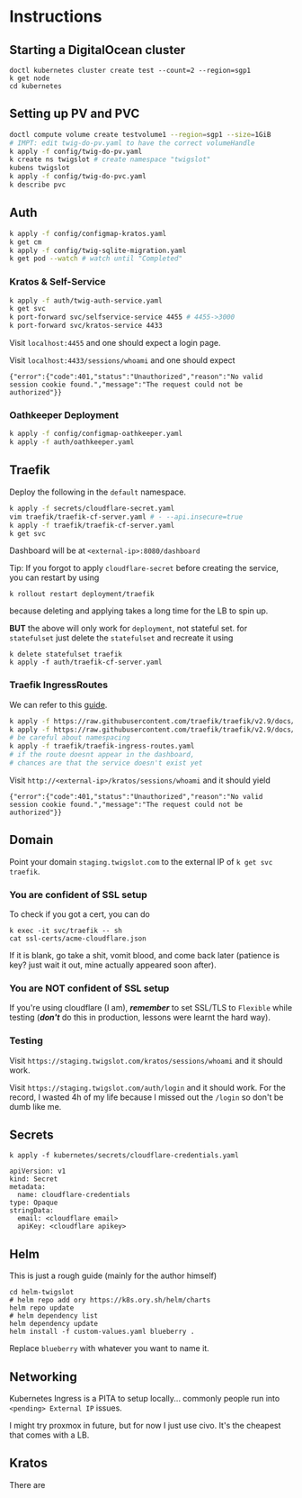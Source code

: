 # Instructions

## Starting a DigitalOcean cluster
```
doctl kubernetes cluster create test --count=2 --region=sgp1
k get node
cd kubernetes
```
## Setting up PV and PVC
```bash
doctl compute volume create testvolume1 --region=sgp1 --size=1GiB
# IMPT: edit twig-do-pv.yaml to have the correct volumeHandle
k apply -f config/twig-do-pv.yaml
k create ns twigslot # create namespace "twigslot"
kubens twigslot
k apply -f config/twig-do-pvc.yaml
k describe pvc
```
## Auth
```bash
k apply -f config/configmap-kratos.yaml
k get cm
k apply -f config/twig-sqlite-migration.yaml
k get pod --watch # watch until "Completed"
```

### Kratos & Self-Service
```bash
k apply -f auth/twig-auth-service.yaml
k get svc
k port-forward svc/selfservice-service 4455 # 4455->3000
k port-forward svc/kratos-service 4433
```
Visit `localhost:4455` and one should expect a login page.

Visit `localhost:4433/sessions/whoami` and one should expect
```
{"error":{"code":401,"status":"Unauthorized","reason":"No valid session cookie found.","message":"The request could not be authorized"}}
```

### Oathkeeper Deployment
```bash
k apply -f config/configmap-oathkeeper.yaml
k apply -f auth/oathkeeper.yaml
```

## Traefik
Deploy the following in the `default` namespace.
```bash
k apply -f secrets/cloudflare-secret.yaml
vim traefik/traefik-cf-server.yaml # - --api.insecure=true
k apply -f traefik/traefik-cf-server.yaml
k get svc
```
Dashboard will be at `<external-ip>:8080/dashboard`

Tip: If you forgot to apply `cloudflare-secret` before creating the service, you can restart by using 
```
k rollout restart deployment/traefik
```
because deleting and applying takes a long time for the LB to spin up.

**BUT** the above will only work for `deployment`, not stateful set. for `statefulset` just delete the `statefulset` and recreate it using 
```
k delete statefulset traefik
k apply -f auth/traefik-cf-server.yaml
```

### Traefik IngressRoutes
We can refer to this [guide](https://doc.traefik.io/traefik/user-guides/crd-acme/).
```bash
k apply -f https://raw.githubusercontent.com/traefik/traefik/v2.9/docs/content/reference/dynamic-configuration/kubernetes-crd-definition-v1.yml
k apply -f https://raw.githubusercontent.com/traefik/traefik/v2.9/docs/content/reference/dynamic-configuration/kubernetes-crd-rbac.yml
# be careful about namespacing
k apply -f traefik/traefik-ingress-routes.yaml
# if the route doesnt appear in the dashboard, 
# chances are that the service doesn't exist yet
```
Visit `http://<external-ip>/kratos/sessions/whoami` and it should yield 
``` 
{"error":{"code":401,"status":"Unauthorized","reason":"No valid session cookie found.","message":"The request could not be authorized"}}
```
## Domain
Point your domain `staging.twigslot.com` to the external IP of `k get svc traefik`. 

### You are confident of SSL setup
To check if you got a cert, you can do
``` 
k exec -it svc/traefik -- sh 
cat ssl-certs/acme-cloudflare.json 
```
If it is blank, go take a shit, vomit blood, and come back later (patience is key? just wait it out, mine actually appeared soon after).

### You are NOT confident of SSL setup
If you're using cloudflare (I am), ***remember*** to set SSL/TLS to `Flexible` while testing (***don't*** do this in production, lessons were learnt the hard way).

### Testing
Visit `https://staging.twigslot.com/kratos/sessions/whoami` and it should work.

Visit `https://staging.twigslot.com/auth/login` and it should work. For the record, I wasted 4h of my life because I missed out the `/login` so don't be dumb like me.

## Secrets
```
k apply -f kubernetes/secrets/cloudflare-credentials.yaml
```
```
apiVersion: v1
kind: Secret
metadata:
  name: cloudflare-credentials
type: Opaque
stringData:
  email: <cloudflare email>
  apiKey: <cloudflare apikey>
```
## Helm

This is just a rough guide (mainly for the author himself)
```
cd helm-twigslot
# helm repo add ory https://k8s.ory.sh/helm/charts
helm repo update
# helm dependency list
helm dependency update
helm install -f custom-values.yaml blueberry .
```
Replace `blueberry` with whatever you want to name it.

## Networking
Kubernetes Ingress is a PITA to setup locally... commonly people run into `<pending> External IP`  issues.

I might try proxmox in future, but for now I just use civo. It's the cheapest that comes with a LB.

## Kratos
There are 